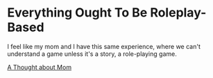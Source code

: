 # Everything Ought To Be Roleplay-Based

I feel like my mom and I have this same experience, where we can't understand a game unless it's a story, a role-playing game.

[A Thought about Mom](tjkye-38vcq-maa61-h3v9v-32h2m)
